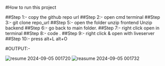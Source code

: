 #How to run this project

##Step 1:- copy the github repo url
##Step 2:- open cmd terminal
##Step 3:- git clone repo_url
##Step 5:- open the folder unzip frontend Unzip backend
##Step 6:- go back to main folder.
##Step 7:- right click open in terminal
##Step 8:- code .
##Step 9:- right click & open with liveserver
##Step 10:- press alt+L alt+O


#OUTPUT:-

![resume 2024-09-05 001720](https://github.com/user-attachments/assets/f537f413-cd08-4778-874e-9c16a5c9e5bc)
![reasume 2024-09-05 001732](https://github.com/user-attachments/assets/beb6a984-330e-4060-ae41-6205b491d13b)

